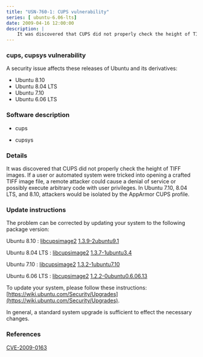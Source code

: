```yaml
---
title: "USN-760-1: CUPS vulnerability"
series: [ ubuntu-6.06-lts]
date: 2009-04-16 12:00:00
description: |
    It was discovered that CUPS did not properly check the height of TIFF images. If a user or automated system were tricked into opening a crafted TIFF image file, a remote attacker could cause a denial of service or possibly execute arbitrary code with user privileges. In Ubuntu 7.10, 8.04 LTS, and 8.10, attackers would be isolated by the AppArmor CUPS profile. 
--- 
```

 
### cups, cupsys vulnerability

A security issue affects these releases of Ubuntu and its derivatives:

* Ubuntu 8.10
* Ubuntu 8.04 LTS
* Ubuntu 7.10
* Ubuntu 6.06 LTS

### Software description

* cups 

* cupsys 

### Details

It was discovered that CUPS did not properly check the height of TIFF images. If a user or automated system were tricked into opening a crafted TIFF image file, a remote attacker could cause a denial of service or possibly execute arbitrary code with user privileges. In Ubuntu 7.10, 8.04 LTS, and 8.10, attackers would be isolated by the AppArmor CUPS profile. 

### Update instructions

The problem can be corrected by updating your system to the following package version:

Ubuntu 8.10
 : [libcupsimage2](https://launchpad.net/ubuntu/+source/cups) <span> [1.3.9-2ubuntu9.1](https://launchpad.net/ubuntu/+source/cups/1.3.9-2ubuntu9.1) </span> 

Ubuntu 8.04 LTS
 : [libcupsimage2](https://launchpad.net/ubuntu/+source/cupsys) <span> [1.3.7-1ubuntu3.4](https://launchpad.net/ubuntu/+source/cupsys/1.3.7-1ubuntu3.4) </span> 

Ubuntu 7.10
 : [libcupsimage2](https://launchpad.net/ubuntu/+source/cupsys) <span> [1.3.2-1ubuntu7.10](https://launchpad.net/ubuntu/+source/cupsys/1.3.2-1ubuntu7.10) </span> 

Ubuntu 6.06 LTS
 : [libcupsimage2](https://launchpad.net/ubuntu/+source/cupsys) <span> [1.2.2-0ubuntu0.6.06.13](https://launchpad.net/ubuntu/+source/cupsys/1.2.2-0ubuntu0.6.06.13) </span> 

To update your system, please follow these instructions: [https://wiki.ubuntu.com/Security/Upgrades](https://wiki.ubuntu.com/Security/Upgrades).

In general, a standard system upgrade is sufficient to effect the necessary changes. 

### References

 [CVE-2009-0163](http://people.ubuntu.com/~ubuntu-security/cve/CVE-2009-0163)
 
